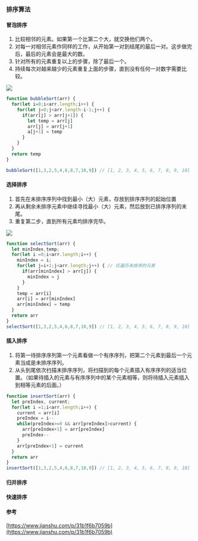 ### 排序算法

#### 冒泡排序

1. 比较相邻的元素。如果第一个比第二个大，就交换他们两个。
2. 对每一对相邻元素作同样的工作，从开始第一对到结尾的最后一对。这步做完后，最后的元素会是最大的数。
3. 针对所有的元素重复以上的步骤，除了最后一个。
4. 持续每次对越来越少的元素重复上面的步骤，直到没有任何一对数字需要比较。

<img src="https://upload-images.jianshu.io/upload_images/754476-924014d631039f01.gif?imageMogr2/auto-orient/strip|imageView2/2/w/826/format/webp"/>

```js
function bubbleSort(arr) {
  for(let i=0;i<arr.length;i++) {
    for(let j=0;j<arr.length-i-1;j++) {
      if(arr[j] > arr[j+1]) {
        let temp = arr[j]
        arr[j] = arr[j+1]
        a[j+1] = temp 
      }
    }
  }
  return temp
}

bubbleSort([1,3,2,5,4,6,8,7,10,9]) // [1, 2, 3, 4, 5, 6, 7, 8, 9, 10]
```

#### 选择排序

1. 首先在未排序序列中找到最小（大）元素，存放到排序序列的起始位置
2. 再从剩余未排序元素中继续寻找最小（大）元素，然后放到已排序序列的末尾。
3. 重复第二步，直到所有元素均排序完毕。

<img src="https://upload-images.jianshu.io/upload_images/754476-06a4090ebc2f5655.gif?imageMogr2/auto-orient/strip|imageView2/2/w/811/format/webp">

```js
function selectSort(arr) {
  let minIndex,temp;
  for(let i =0;i<arr.length;i++) {
    minIndex = i;
    for(let j=i+1;j<arr.length;j++) { // 仅遍历未排序的元素
      if(arr[minIndex] > arr[j]) {
        minIndex = j
      }
    }
    temp = arr[i]
    arr[i] = arr[minIndex]
    arr[minIndex] = temp
  }
  return arr
}
selectSort([1,3,2,5,4,6,8,7,10,9]) // [1, 2, 3, 4, 5, 6, 7, 8, 9, 10]
```


#### 插入排序

1. 将第一待排序序列第一个元素看做一个有序序列，把第二个元素到最后一个元素当成是未排序序列。
2. 从头到尾依次扫描未排序序列，将扫描到的每个元素插入有序序列的适当位置。（如果待插入的元素与有序序列中的某个元素相等，则将待插入元素插入到相等元素的后面。）

```js
function insertSort(arr) {
  let preIndex, current;
  for(let i =1;i<arr.length;i++) {
    current = arr[i]
    preIndex = i--
    while(preIndex>=0 && arr[preIndex]>current) {
      arr[preIndex+1] = arr[preIndex]
      preIndex--
    }
    arr[preIndex+1] = current
  }
  return arr
}
insertSort([1,3,2,5,4,6,8,7,10,9]) // [1, 2, 3, 4, 5, 6, 7, 8, 9, 10]

```

#### 归并排序

#### 快速排序

#### 参考

[https://www.jianshu.com/p/31b1f6b7059b](https://www.jianshu.com/p/31b1f6b7059b)